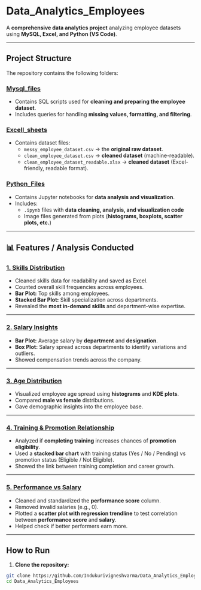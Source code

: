 # Data_Analytics_Employees

A **comprehensive data analytics project** analyzing employee datasets using **MySQL, Excel, and Python (VS Code)**.

---

## **Project Structure**

The repository contains the following folders:

### [Mysql_files](./Mysql_files)
- Contains SQL scripts used for **cleaning and preparing the employee dataset**.
- Includes queries for handling **missing values, formatting, and filtering**.

### [Excell_sheets](./Excell_sheets)
- Contains dataset files:  
  - `messy_employee_dataset.csv` → the **original raw dataset**.  
  - `clean_employee_dataset.csv` → **cleaned dataset** (machine-readable).  
  - `clean_employee_dataset_readable.xlsx` → **cleaned dataset** (Excel-friendly, readable format).
### [Python_Files](./Python_files)
- Contains Jupyter notebooks for **data analysis and visualization**.
- Includes:  
  - `.ipynb` files with **data cleaning, analysis, and visualization code**  
  - Image files generated from plots (**histograms, boxplots, scatter plots, etc.**)

---

## 📊 Features / Analysis Conducted

### [1. Skills Distribution](./Python_files/Skill_Distribution.ipynb)
- Cleaned skills data for readability and saved as Excel.  
- Counted overall skill frequencies across employees.  
- **Bar Plot:** Top skills among employees.  
- **Stacked Bar Plot:** Skill specialization across departments.  
- Revealed the **most in-demand skills** and department-wise expertise.

---

### [2. Salary Insights](./Python_files/Salary_Insights.ipynb)
- **Bar Plot:** Average salary by **department** and **designation**.  
- **Box Plot:** Salary spread across departments to identify variations and outliers.  
- Showed compensation trends across the company.

---

### [3. Age Distribution](./Python_files/Age_Distribution.ipynb)
- Visualized employee age spread using **histograms** and **KDE plots**.  
- Compared **male vs female** distributions.  
- Gave demographic insights into the employee base.

---

### [4. Training & Promotion Relationship](./Python_files/Training_Promotion.ipynb)
- Analyzed if **completing training** increases chances of **promotion eligibility**.  
- Used a **stacked bar chart** with training status (Yes / No / Pending) vs promotion status (Eligible / Not Eligible).  
- Showed the link between training completion and career growth.

---

### [5. Performance vs Salary](./Python_files/Performance_Salary.ipynb)
- Cleaned and standardized the **performance score** column.  
- Removed invalid salaries (e.g., 0).  
- Plotted a **scatter plot with regression trendline** to test correlation between **performance score** and **salary**.  
- Helped check if better performers earn more.

---

## **How to Run**

1. **Clone the repository:**

```bash
git clone https://github.com/Indukurivigneshvarma/Data_Analytics_Employees.git
cd Data_Analytics_Employees
